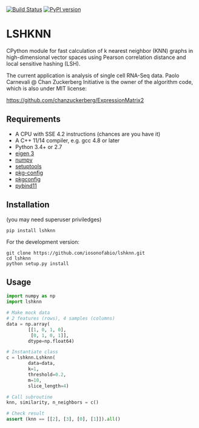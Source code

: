 [![Build Status](https://travis-ci.org/iosonofabio/lshknn.svg?branch=master)](https://travis-ci.org/iosonofabio/lshknn)
[![PyPI version](https://badge.fury.io/py/lshknn.svg)](https://badge.fury.io/py/lshknn)

# LSHKNN
CPython module for fast calculation of k nearest neighbor (KNN) graphs in high-dimensional vector spaces using Pearson correlation distance and local sensitive hashing (LSH).

The current application is analysis of single cell RNA-Seq data. Paolo Carnevali @ Chan Zuckerberg Initiative is the owner of the algorithm code, which is also under MIT license:

https://github.com/chanzuckerberg/ExpressionMatrix2

## Requirements
- A CPU with SSE 4.2 instructions (chances are you have it)
- A C++ 11/14 compiler, e.g. gcc 4.8 or later
- Python 3.4+ or 2.7
- [eigen 3](http://eigen.tuxfamily.org/index.php?title=Main_Page)
- [numpy](http://www.numpy.org/)
- [setuptools](https://pypi.python.org/pypi/setuptools)
- [pkg-config](https://www.freedesktop.org/wiki/Software/pkg-config/)
- [pkgconfig](https://pypi.python.org/pypi/pkgconfig)
- [pybind11](https://github.com/pybind/pybind11)

## Installation
(you may need superuser priviledges)

```
pip install lshknn
```

For the development version:
```
git clone https://github.com/iosonofabio/lshknn.git
cd lshknn
python setup.py install
```

## Usage
```python
import numpy as np
import lshknn

# Make mock data
# 2 features (rows), 4 samples (columns)
data = np.array(
        [[1, 0, 1, 0],
         [0, 1, 0, 1]],
        dtype=np.float64)

# Instantiate class
c = lshknn.Lshknn(
        data=data,
        k=1,
        threshold=0.2,
        m=10,
        slice_length=4)

# Call subroutine
knn, similarity, n_neighbors = c()

# Check result
assert (knn == [[2], [3], [0], [1]]).all()
```
